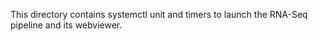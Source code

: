 This directory contains systemctl unit and timers to launch the RNA-Seq
pipeline and its webviewer.

